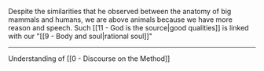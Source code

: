 Despite the similarities that he observed between the anatomy of big mammals and humans, we are above animals because we have more reason and speech. Such [[11 - God is the source|good qualities]] is linked with our "[[9 - Body and soul|rational soul]]"

---

Understanding of [[0 - Discourse on the Method]]